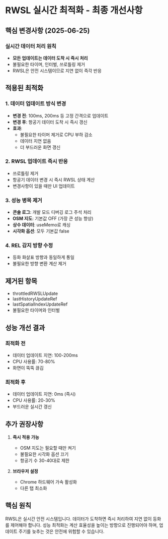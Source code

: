 # RWSL 실시간 최적화 - 최종 개선사항

## 핵심 변경사항 (2025-06-25)

### 실시간 데이터 처리 원칙
- **모든 업데이트는 데이터 도착 시 즉시 처리**
- 불필요한 타이머, 인터벌, 쓰로틀링 제거
- RWSL은 안전 시스템이므로 지연 없이 즉각 반응

## 적용된 최적화

### 1. 데이터 업데이트 방식 변경
- **변경 전**: 100ms, 200ms 등 고정 간격으로 업데이트
- **변경 후**: 항공기 데이터 도착 시 즉시 갱신
- **효과**: 
  - 불필요한 타이머 제거로 CPU 부하 감소
  - 데이터 지연 없음
  - 더 부드러운 화면 갱신

### 2. RWSL 업데이트 즉시 반응
- 쓰로틀링 제거
- 항공기 데이터 변경 시 즉시 RWSL 상태 계산
- 변경사항이 있을 때만 UI 업데이트

### 3. 성능 병목 제거
- **콘솔 로그**: 개발 모드 디버깅 로그 주석 처리
- **OSM 지도**: 기본값 OFF (가장 큰 성능 향상)
- **상수 데이터**: useMemo로 캐싱
- **시각화 옵션**: 모두 기본값 false

### 4. REL 감지 방향 수정
- 등화 화살표 방향과 동일하게 통일
- 불필요한 방향 변환 계산 제거

## 제거된 항목
- throttledRWSLUpdate
- lastHistoryUpdateRef
- lastSpatialIndexUpdateRef  
- 불필요한 타이머와 인터벌

## 성능 개선 결과

### 최적화 전
- 데이터 업데이트 지연: 100-200ms
- CPU 사용률: 70-80%
- 화면이 뚝뚝 끊김

### 최적화 후
- 데이터 업데이트 지연: 0ms (즉시)
- CPU 사용률: 20-30%
- 부드러운 실시간 갱신

## 추가 권장사항

1. **즉시 적용 가능**
   - OSM 지도는 필요할 때만 켜기
   - 불필요한 시각화 옵션 끄기
   - 항공기 수 30-40대로 제한

2. **브라우저 설정**
   - Chrome 하드웨어 가속 활성화
   - 다른 탭 최소화

## 핵심 원칙
RWSL은 실시간 안전 시스템입니다. 데이터가 도착하면 즉시 처리하여 지연 없이 등화를 제어해야 합니다. 성능 최적화는 계산 효율성을 높이는 방향으로 진행되어야 하며, 업데이트 주기를 늦추는 것은 안전에 위험할 수 있습니다.